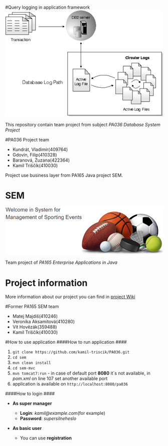 #Query logging in application framework
![logo](doc/Circular-logging-database-DB2.gif)

This repository contain team project from subject _PA036 Database System Project_

#PA036 Project team
* Kundrát, Vladimír(409764)
* Gdovin, Filip(410328)
* Baranová, Zuzana(422364)
* Kamil Triščík(410030)

Project use business layer from PA165 Java project SEM. 


# SEM
![logo](doc/start.png)


Team project of _PA165 Enterprise Applications in Java_


# Project information
More information about our project you can find in [project Wiki](https://bitbucket.org/KamilTriscik/sem/wiki/Home)



#Former PA165 SEM team
* Matej Majdiš(410246)
* Veronika Aksamitová(410280)
* Vít Hovězák(359488)
* Kamil Triščík(410030)



#How to use application
####How to run application ####
1. `git clone https://github.com/kamil-triscik/PA036.git`
2. `cd sem`
3. `mvn clean install`
3. `cd sem-mvc`
4. `mvn tomcat7:run` - in case of default port **8080** it`s not available, in _pom.xml_ on line 107 set another available port
5. application is available on `http://localhost:8080/pa036`

####How to login ####
* **As super manager**
    * **Login**: _kamil@example.com_(for example)
    * **Password**: _supersilneheslo_
    
* **As basic user**
    * You can use **registration**
